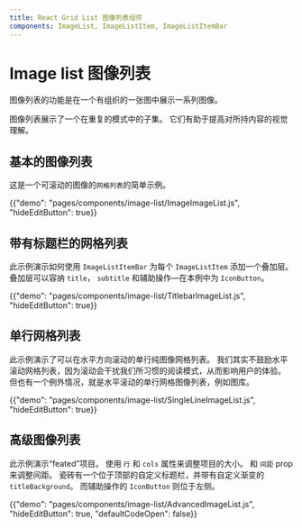 ```yaml
---
title: React Grid List 图像列表组件
components: ImageList, ImageListItem, ImageListItemBar
---
```


# Image list 图像列表

<p class="description">图像列表的功能是在一个有组织的一张图中展示一系列图像。</p>

图像列表展示了一个在重复的模式中的子集。 它们有助于提高对所持内容的视觉理解。

## 基本的图像列表

这是一个可滚动的图像的`网格列表`的简单示例。

{{"demo": "pages/components/image-list/ImageImageList.js", "hideEditButton": true}}

## 带有标题栏的网格列表

此示例演示如何使用 `ImageListItemBar` 为每个 `ImageListItem` 添加一个叠加层。 叠加层可以容纳 `title`， `subtitle` 和辅助操作—在本例中为 `IconButton`。

{{"demo": "pages/components/image-list/TitlebarImageList.js", "hideEditButton": true}}

## 单行网格列表

此示例演示了可以在水平方向滚动的单行纯图像网格列表。 我们其实不鼓励水平滚动网格列表，因为滚动会干扰我们所习惯的阅读模式，从而影响用户的体验。 但也有一个例外情况，就是水平滚动的单行网格图像列表，例如图库。

{{"demo": "pages/components/image-list/SingleLineImageList.js", "hideEditButton": true}}

## 高级图像列表

此示例演示“feated”项目。 使用 `行` 和 `cols` 属性来调整项目的大小。 和 `间距` prop 来调整间距。 瓷砖有一个位于顶部的自定义标题栏，并带有自定义渐变的 `titleBackground`。 而辅助操作的 `IconButton` 则位于左侧。

{{"demo": "pages/components/image-list/AdvancedImageList.js", "hideEditButton": true, "defaultCodeOpen": false}}
